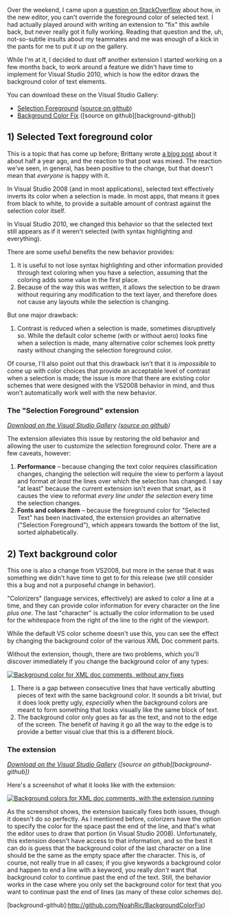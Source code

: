 <!-- Two extensions for VS2008 parity -->

Over the weekend, I came upon a [question on StackOverflow][stackoverflow] about how, in the new editor, you can't override the foreground color of selected text.  I had actually played around with writing an extension to "fix" this awhile back, but never really got it fully working.  Reading that question and the, uh, not-so-subtle insults about my teammates and me was enough of a kick in the pants for me to put it up on the gallery.

While I'm at it, I decided to dust off another extension I started working on a few months back, to work around a feature we didn't have time to implement for Visual Studio 2010, which is how the editor draws the background color of text elements.

You can download these on the Visual Studio Gallery:

 * [Selection Foreground][foreground-vsgallery] ([source on github][foreground-github])
 * [Background Color Fix][background-vsgallery] ([source on github][background-github])

## 1) Selected Text foreground color

This is a topic that has come up before; Brittany wrote [a blog post][brittany-blog] about it about half a year ago, and the reaction to that post was mixed.  The reaction we've seen, in general, has been positive to the change, but that doesn't mean that *everyone* is happy with it.

In Visual Studio 2008 (and in most applications), selected text effectively inverts its color when a selection is made.  In most apps, that means it goes from black to white, to provide a suitable amount of contrast against the selection color itself.

In Visual Studio 2010, we changed this behavior so that the selected text still appears as if it weren't selected (with syntax highlighting and everything).

There are some useful benefits the new behavior provides:

 1. It is useful to not lose syntax highlighting and other information provided through text coloring when you have a selection, assuming that the coloring adds some value in the first place.
 1. Because of the way this was written, it allows the selection to be drawn without requiring any modification to the text layer, and therefore does not cause any layouts while the selection is changing.

But one major drawback:

 1. Contrast is reduced when a selection is made, sometimes disruptively so.  While the default color scheme (with or without aero) looks fine when a selection is made, many alternative color schemes look pretty nasty without changing the selection foreground color.

Of course, I'll also point out that this drawback isn't that it is *impossible* to come up with color choices that provide an acceptable level of contrast when a selection is made; the issue is more that there are existing color schemes that were designed with the VS2008 behavior in mind, and thus won't automatically work well with the new behavior.

### The "Selection Foreground" extension

*[Download on the Visual Studio Gallery][foreground-vsgallery] ([source on github][foreground-github])*

The extension alleviates this issue by restoring the old behavior and allowing the user to customize the selection foreground color.  There are a few caveats, however:

 1. **Performance** &ndash; because changing the text color requires classification changes, changing the selection will require the view to perform a layout and format *at least* the lines over which the selection has changed.  I say "at least" because the current extension isn't even that smart, as it causes the view to reformat *every line under the selection* every time the selection changes.
 1. **Fonts and colors item** &ndash; because the foreground color for "Selected Text" has been inactivated, the extension provides an alternative ("Selection Foreground"), which appears towards the bottom of the list, sorted alphabetically.

## 2) Text background color

This one is also a change from VS2008, but more in the sense that it was something we didn't have time to get to for this release (we still consider this a bug and not a purposeful change in behavior).

"Colorizers" (language services, effectively) are asked to color a line at a time, and they can provide color information for every character on the line *plus one*.  The last "character" is actually the color information to be used for the whitespace from the right of the line to the right of the viewport.

While the default VS color scheme doesn't use this, you can see the effect by changing the background color of the various XML Doc comment parts.  

Without the extension, though, there are two problems, which you'll discover immediately if you change the background color of any types:

<a href="http://blogs.msdn.com/photos/noahric/images/9963783/original.aspx">
    <img src="http://blogs.msdn.com/photos/noahric/images/9963783/425x329.aspx" alt="Background color for XML doc comments, without any fixes" />
</a>

 1. There is a gap between consecutive lines that have vertically abutting pieces of text with the same background color.  It sounds a bit trivial, but it does look pretty ugly, *especially* when the background colors are meant to form something that looks visually like the same block of text.
 1. The background color only goes as far as the text, and not to the edge of the screen.  The benefit of having it go all the way to the edge is to provide a better visual clue that this is a different block.

### The extension

*[Download on the Visual Studio Gallery][background-vsgallery] ([source on github][background-github])*

Here's a screenshot of what it looks like with the extension:

<a href="http://blogs.msdn.com/photos/noahric/images/9963785/original.aspx">
    <img src="http://blogs.msdn.com/photos/noahric/images/9963785/425x328.aspx" alt="Background colors for XML doc comments, with the extension running" />
</a>

As the screenshot shows, the extension basically fixes both issues, though it doesn't do so perfectly.  As I mentioned before, colorizers have the option to specify the color for the space past the end of the line, and that's what the editor uses to draw that portion (in Visual Studio 2008).  Unfortunately, this extension doesn't have access to that information, and so the best it can do is guess that the background color of the last character on a line should be the same as the empty space after the character.  This is, of course, not really true in all cases; if you give keywords a background color and happen to end a line with a keyword, you really *don't* want that background color to continue past the end of the text.  Still, the behavior works in the case where you only set the background color for text that you want to continue past the end of lines (as many of these color schemes do).

 [stackoverflow]:http://stackoverflow.com/questions/2256942/i-cant-edit-some-font-colors-in-visual-studio-2010-anyone-know-how-to-do-this/2260563#2260563
 [brittany-blog]:http://blogs.msdn.com/visualstudio/archive/2009/11/04/improvements-to-vs-2010-text-selection.aspx

 [foreground-vsgallery]:http://visualstudiogallery.msdn.microsoft.com/en-us/7ed8bf5b-f62b-477b-b221-ab8f7216ee36
 [foreground-github]:http://github.com/noahric/selectionforeground

 [background-vsgallery]:http://visualstudiogallery.msdn.microsoft.com/en-us/f3dc031f-3d33-4701-81fb-ac5e54cb0a81
 [background-github]:http://github.com/NoahRic/BackgroundColorFix)